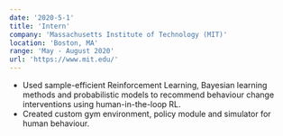 ```yaml
---
date: '2020-5-1'
title: 'Intern'
company: 'Massachusetts Institute of Technology (MIT)'
location: 'Boston, MA'
range: 'May - August 2020'
url: 'https://www.mit.edu/'
---
```


- Used sample-efficient Reinforcement Learning, Bayesian learning methods and probabilistic models to recommend behaviour change interventions using human-in-the-loop RL.
- Created custom gym environment, policy module and simulator for human behaviour.
